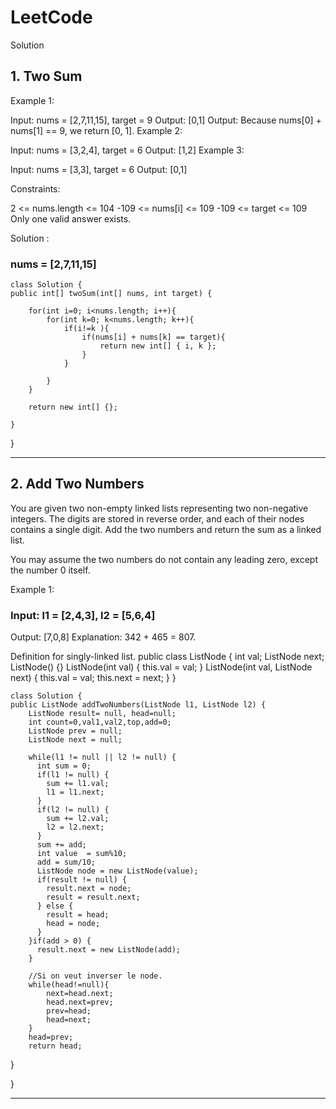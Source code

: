 # LeetCode
Solution

## 1. Two Sum
 
Example 1:

Input: nums = [2,7,11,15], target = 9
Output: [0,1]
Output: Because nums[0] + nums[1] == 9, we return [0, 1].
Example 2:

Input: nums = [3,2,4], target = 6
Output: [1,2]
Example 3:

Input: nums = [3,3], target = 6
Output: [0,1]
 

Constraints:

2 <= nums.length <= 104
-109 <= nums[i] <= 109
-109 <= target <= 109
Only one valid answer exists.
 
 
 
 Solution :
 
   ### nums = [2,7,11,15]
        
    class Solution {
    public int[] twoSum(int[] nums, int target) {
  
        for(int i=0; i<nums.length; i++){
            for(int k=0; k<nums.length; k++){
                if(i!=k ){
                    if(nums[i] + nums[k] == target){
                        return new int[] { i, k };
                    }
                }
                 
            }
        }
        
        return new int[] {};
        
    }
}
_________________________________________________________________________________________________________________________________________________________________________________


## 2. Add Two Numbers

You are given two non-empty linked lists representing two non-negative integers. The digits are stored in reverse order, and each of their nodes contains a single digit. Add the two numbers and return the sum as a linked list.

You may assume the two numbers do not contain any leading zero, except the number 0 itself.

 

Example 1:


### Input: l1 = [2,4,3], l2 = [5,6,4]
Output: [7,0,8]
Explanation: 342 + 465 = 807.



   Definition for singly-linked list.
   public class ListNode {
      int val;
      ListNode next;
      ListNode() {}
      ListNode(int val) { this.val = val; }
      ListNode(int val, ListNode next) { this.val = val; this.next = next; }
  }


    
    class Solution {
    public ListNode addTwoNumbers(ListNode l1, ListNode l2) {
        ListNode result= null, head=null;
        int count=0,val1,val2,top,add=0;
        ListNode prev = null;
        ListNode next = null;
        
        while(l1 != null || l2 != null) {
          int sum = 0;
          if(l1 != null) {
            sum += l1.val;
            l1 = l1.next;
          }
          if(l2 != null) {
            sum += l2.val;
            l2 = l2.next;
          }
          sum += add;
          int value  = sum%10;
          add = sum/10;
          ListNode node = new ListNode(value);
          if(result != null) {
            result.next = node;
            result = result.next;
          } else {
            result = head;
            head = node;
          }
        }if(add > 0) {
          result.next = new ListNode(add);
        }
        
        //Si on veut inverser le node.
        while(head!=null){
            next=head.next;
            head.next=prev;
            prev=head;
            head=next;
        }
        head=prev;
        return head;
  }
        
}

_________________________________________________________________________________________________________________________________________________________________________________

